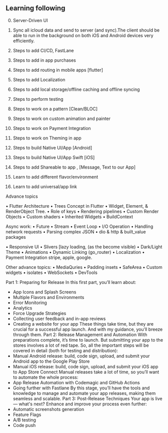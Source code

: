 
## Learning following

0. Server-Driven UI

0. Sync all icloud data and send to server (and sync).The client should be able to run in the background on both iOS and Android devices very efficiently.

1. Steps to add CI/CD, FastLane

2. Steps to add in app purchases

3. Steps to add routing in mobile apps [flutter]

4. Steps to add Localization

5. Steps to add local storage/offline caching and offline syncing

6. Steps to perform testing

7. Steps to work on a pattern [Clean/BLOC]

8. Steps to work on custom animation and painter

9. Steps to work on Payment Integration

10. Steps to work on Theming  in app

11. Steps to build Native UI/App [Android]

12. Steps to build Native UI/App Swift [iOS]

13. Steps to add Shareable to app , [Message, Text to our App]
14. Learn to add different flavor/environment
15. Learn to add universal/app link


Advance topics

• Flutter Architecture
• Trees Concept in Flutter
• Widget, Element, & RenderObject Tree.
• Role of keys
• Rendering pipelines
• Custom Render Objects
• Custom shaders
• Inherited Widgets
• BuildContext


Async work:
• Future
• Stream
• Event Loop
• I/O Operation
• Handling network requests
• Parsing complex JSON
• dio & http & built_value packages

• Responsive Ul
• Slivers [lazy loading, (as the become visible)
• Dark/Light Theme
• Animations
• Dynamic Linking (go_router)
• Localization
• Payment Integration stripe, apple, google.

Other advance topics:
• MediaQuries
• Padding insets
• SafeArea
• Custom widgets
• isolates
• WebSockets
• DevTools



Part 1: Preparing for Release
In this first part, you’ll learn about:
* App Icons and Splash Screens
* Multiple Flavors and Environments
* Error Monitoring
* Analytics
* Force Upgrade Strategies
* Collecting user feedback and in-app reviews
* Creating a website for your app
  These things take time, but they are crucial for a successful app launch. And with my guidance, you’ll breeze through them.
  Part 2: Release Management and Automation
  With preparations complete, it’s time to launch.
  But submitting your app to the stores involves a lot of red tape. So, all the important steps will be covered in detail (both for testing and distribution):
* Manual Android release: build, code sign, upload, and submit your Android app to the Google Play Store
* Manual iOS release: build, code sign, upload, and submit your iOS app to App Store Connect
  Manual releases take a lot of time, so you’ll want to automate the whole process:
* App Release Automation with Codemagic and GitHub Actions
* Going further with Fastlane
  By this stage, you’ll have the tools and knowledge to manage and automate your app releases, making them seamless and scalable.
  Part 3: Post-Release Techniques
  Your app is live — what's next? Enhance and improve your process even further:
* Automatic screenshots generation
* Feature Flags
* A/B testing
* Code push


